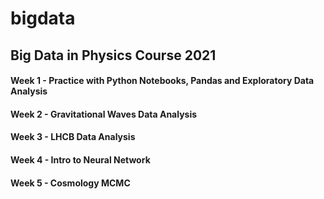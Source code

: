 # bigdata
## Big Data in Physics Course 2021

#### Week 1 - Practice with Python Notebooks, Pandas and Exploratory Data Analysis 
#### Week 2 - Gravitational Waves Data Analysis
#### Week 3 - LHCB Data Analysis
#### Week 4 - Intro to Neural Network
#### Week 5 - Cosmology MCMC


